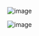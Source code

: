 ![image](https://user-images.githubusercontent.com/60819030/111467799-df61f280-874a-11eb-9847-152fa6383451.png)

![image](https://user-images.githubusercontent.com/60819030/111467843-ec7ee180-874a-11eb-916f-1b16cbe4ee8b.png)

